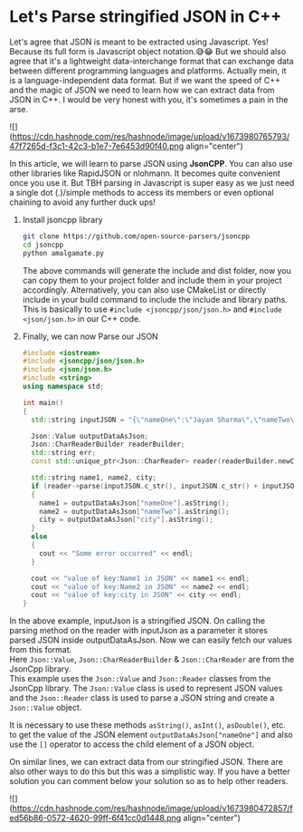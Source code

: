 # Let's Parse stringified JSON in C++

Let's agree that JSON is meant to be extracted using Javascript. Yes! Because its full form is Javascript object notation.😅😂 But we should also agree that it's a lightweight data-interchange format that can exchange data between different programming languages and platforms. Actually mein, it is a language-independent data format. But if we want the speed of C++ and the magic of JSON we need to learn how we can extract data from JSON in C++. I would be very honest with you, it's sometimes a pain in the arse.

![](https://cdn.hashnode.com/res/hashnode/image/upload/v1673980765793/47f7265d-f3c1-42c3-b1e7-7e6453d90f40.png align="center")

In this article, we will learn to parse JSON using **JsonCPP**. You can also use other libraries like RapidJSON or nlohmann. It becomes quite convenient once you use it. But TBH parsing in Javascript is super easy as we just need a single dot (.)/simple methods to access its members or even optional chaining to avoid any further duck ups!

1. Install jsoncpp library
    
    ```bash
    git clone https://github.com/open-source-parsers/jsoncpp
    cd jsoncpp
    python amalgamate.py
    ```
    
    The above commands will generate the include and dist folder, now you can copy them to your project folder and include them in your project accordingly. Alternatively, you can also use CMakeList or directly include in your build command to include the include and library paths. This is basically to use `#include <jsoncpp/json/json.h>` and `#include <json/json.h>` in our C++ code.
    
2. Finally, we can now Parse our JSON
    
    ```cpp
    #include <iostream>
    #include <jsoncpp/json/json.h>
    #include <json/json.h>
    #include <string>
    using namespace std;
    
    int main()
    {
      std::string inputJSON = "{\"nameOne\":\"Jayan Sharma\",\"nameTwo\":Jyoti Verma,\"city\":\"New York\"}";
    
      Json::Value outputDataAsJson;
      Json::CharReaderBuilder readerBuilder;
      std::string err;
      const std::unique_ptr<Json::CharReader> reader(readerBuilder.newCharReader());
    
      std::string name1, name2, city;
      if (reader->parse(inputJSON.c_str(), inputJSON.c_str() + inputJSON.length(), &outputDataAsJson, &err))
      {
        name1 = outputDataAsJson["nameOne"].asString();
        name2 = outputDataAsJson["nameTwo"].asString();
        city = outputDataAsJson["city"].asString();
      }
      else
      {
        cout << "Some error occurred" << endl;
      }
    
      cout << "value of key:Name1 in JSON" << name1 << endl;
      cout << "value of key:Name2 in JSON" << name2 << endl;
      cout << "value of key:city in JSON" << city << endl;
    }
    ```
    

In the above example, inputJson is a stringified JSON. On calling the parsing method on the reader with inputJson as a parameter it stores parsed JSON inside outputDataAsJson. Now we can easily fetch our values from this format.  
Here `Json::Value`, `Json::CharReaderBuilder` & `Json::CharReader` are from the JsonCpp library.  
This example uses the `Json::Value` and `Json::Reader` classes from the JsonCpp library. The `Json::Value` class is used to represent JSON values and the `Json::Reader` class is used to parse a JSON string and create a `Json::Value` object.

It is necessary to use these methods `asString()`, `asInt()`, `asDouble()`, etc. to get the value of the JSON element `outputDataAsJson["nameOne"]` and also use the `[]` operator to access the child element of a JSON object.

On similar lines, we can extract data from our stringified JSON. There are also other ways to do this but this was a simplistic way. If you have a better solution you can comment below your solution so as to help other readers.

![](https://cdn.hashnode.com/res/hashnode/image/upload/v1673980472857/fed56b86-0572-4620-99ff-6f41cc0d1448.png align="center")